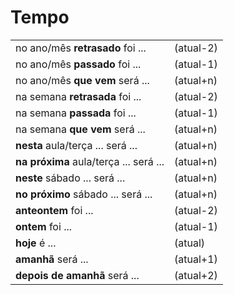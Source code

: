 # Tempo

|                                        |           |
| --                                     | --        |
| no ano/mês **retrasado** foi ...       | (atual-2) |
| no ano/mês **passado** foi ...         | (atual-1) |
| no ano/mês **que vem** será ...        | (atual+n) |
| na semana **retrasada** foi ...        | (atual-2) |
| na semana **passada** foi ...          | (atual-1) |
| na semana **que vem** será ...         | (atual+n) |
| **nesta** aula/terça ... será ...      | (atual+n) |
| **na próxima** aula/terça ... será ... | (atual+n) |
| **neste** sábado ... será ...          | (atual+n) |
| **no próximo** sábado ... será ...     | (atual+n) |
| **anteontem** foi ...                  | (atual-2) |
| **ontem** foi ...                      | (atual-1) |
| **hoje** é ...                         | (atual)   |
| **amanhã** será ...                    | (atual+1) |
| **depois de amanhã** será ...          | (atual+2) |
